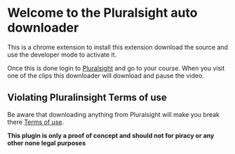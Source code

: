 # Welcome to the Pluralsight auto downloader

This is a chrome extension to install this extension download the source and use the developer mode to activate it.

Once this is done login to [Pluralsight](https://app.pluralsight.com) and go to your course. 
When you visit one of the clips this downloader will download and pause the video.

## Violating Pluralinsight Terms of use

Be aware that downloading anything from Pluralsight will make you break there [Terms of use](https://www.pluralsight.com/terms).

**This plugin is only a proof of concept and should not for piracy or any other none legal purposes**
